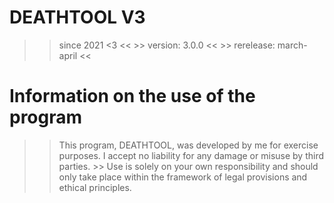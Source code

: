 # DEATHTOOL V3
  >> since 2021 <3 <<
    >> version: 3.0.0 <<
      >> rerelease: march-april <<

# Information on the use of the program
>> This program, DEATHTOOL, was developed by me for exercise purposes.
  >> I accept no liability for any damage or misuse by third parties.
    >> Use is solely on your own responsibility and should only take place within the framework of legal provisions and ethical principles.
